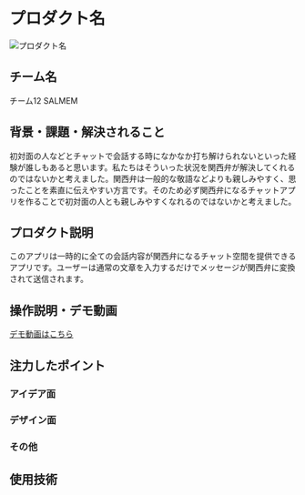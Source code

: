 # プロダクト名

<!-- プロダクト名に変更してください -->

![プロダクト名](https://kc3.me/cms/wp-content/uploads/2024/11/hack25-eyecatch.png)

<!-- プロダクト名・イメージ画像を差し変えてください -->

## チーム名

チーム12 SALMEM

<!-- チームIDとチーム名を入力してください -->

## 背景・課題・解決されること

初対面の人などとチャットで会話する時になかなか打ち解けられないといった経験が誰しもあると思います。私たちはそういった状況を関西弁が解決してくれるのではないかと考えました。関西弁は一般的な敬語などよりも親しみやすく、思ったことを素直に伝えやすい方言です。そのため必ず関西弁になるチャットアプリを作ることで初対面の人とも親しみやすくなれるのではないかと考えました。

## プロダクト説明

このアプリは一時的に全ての会話内容が関西弁になるチャット空間を提供できるアプリです。ユーザーは通常の文章を入力するだけでメッセージが関西弁に変換されて送信されます。

## 操作説明・デモ動画

[デモ動画はこちら](https://www.youtube.com/watch?v=fbzGp0XJGq8)

<!-- 開発したプロダクトの操作説明について入力してください。また、操作説明デモ動画があれば、埋め込みやリンクを記載してください -->

## 注力したポイント

<!-- 開発したプロダクトの中で、特に注力して作成した箇所・ポイントについて入力してください -->

### アイデア面

### デザイン面

### その他

## 使用技術

<!-- 使用技術を入力してください -->

<!--
markdownの記法はこちらを参照してください！
https://docs.github.com/ja/get-started/writing-on-github/getting-started-with-writing-and-formatting-on-github/basic-writing-and-formatting-syntax
-->

